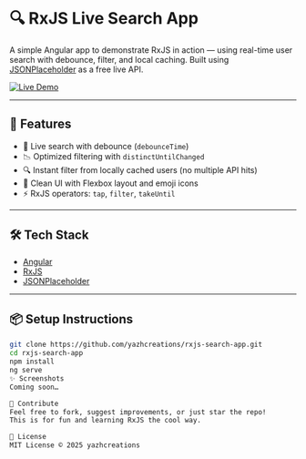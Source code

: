 # 🔍 RxJS Live Search App

A simple Angular app to demonstrate RxJS in action — using real-time user search with debounce, filter, and local caching. Built using [JSONPlaceholder](https://jsonplaceholder.typicode.com/users) as a free live API.

[![Live Demo](https://img.shields.io/badge/Live%20Demo-Click%20Here-blue?style=for-the-badge)](https://yazhcreations.github.io/rxjs-search-app/)

---

## 🚀 Features

- 🔄 Live search with debounce (`debounceTime`)
- 📉 Optimized filtering with `distinctUntilChanged`
- 🔍 Instant filter from locally cached users (no multiple API hits)
- 💄 Clean UI with Flexbox layout and emoji icons
- ⚡ RxJS operators: `tap`, `filter`, `takeUntil`

---

## 🛠️ Tech Stack

- [Angular](https://angular.io/)
- [RxJS](https://rxjs.dev/)
- [JSONPlaceholder](https://jsonplaceholder.typicode.com/)

---

## 📦 Setup Instructions

```bash
git clone https://github.com/yazhcreations/rxjs-search-app.git
cd rxjs-search-app
npm install
ng serve
✨ Screenshots
Coming soon…

🤝 Contribute
Feel free to fork, suggest improvements, or just star the repo!
This is for fun and learning RxJS the cool way.

📄 License
MIT License © 2025 yazhcreations
